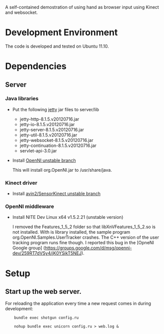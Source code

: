A self-contained demostration of using hand as browser input using Kinect and websocket.

# Development Environment
The code is developed and tested on Ubuntu 11.10.

# Dependencies

## Server

### Java libraries

* Put the following [jetty](http://download.eclipse.org/jetty/stable-8/dist/) 
jar files to server/lib
    
    * jetty-http-8.1.5.v20120716.jar
    * jetty-io-8.1.5.v20120716.jar
    * jetty-server-8.1.5.v20120716.jar
    * jetty-util-8.1.5.v20120716.jar
    * jetty-websocket-8.1.5.v20120716.jar
    * jetty-continuation-8.1.5.v20120716.jar
    * servlet-api-3.0.jar
    
* Install [OpenNI unstable branch](https://github.com/OpenNI/OpenNI/tree/unstable)

	This will install org.OpenNI.jar to /usr/share/java.

### Kinect driver
* Install [avin2/SensorKinect unstable branch](https://github.com/avin2/SensorKinect)

### OpenNI middleware
* Install NITE Dev Linux x64 v1.5.2.21 (unstable version)

	I removed the Features_1_5_2 folder so that libXnVFeatures_1_5_2.so is not installed. With is library installed,
	the sample program org.OpenNI.Samples.UserTracker crashes. The C++ version of the user tracking program runs
	fine though. I reported this bug in the [OpneNI Google group] (https://groups.google.com/d/msg/openni-dev/259RT7dVSy4/jK0YSikT5NEJ).

# Setup

## Start up the web server.

For reloading the application every time a new request comes in during 
development:

		bundle exec shotgun config.ru

		nohup bundle exec unicorn config.ru > web.log &